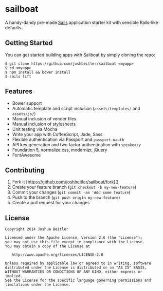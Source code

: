 # sailboat

A handy-dandy pre-made [Sails](http://sailsjs.org) application starter kit with
sensible Rails-like defaults.

## Getting Started
You can get started building apps with Sailboat by simply cloning the repo:
```
$ git clone https://github.com/joshbeitler/sailboat <myapp>
$ cd <myapp>
$ npm install && bower install
$ sails lift
```

## Features
- Bower support
- Automatic template and script inclusion (`assets/templates/` and `assets/js/`)
- Manual inclusion of vender files
- Manual inclusion of stylesheets
- Unit testing via Mocha
- Write your app with CoffeeScript, Jade, Sass
- Flexible authentication via Passport and `passport-oauth`
- API key generation and two factor authentication with `speakeasy`
- Foundation 5, normalize.css, modernizr, jQuery
- FontAwesome

## Contributing
1. Fork it [https://github.com/joshbeitler/sailboat/fork]()
2. Create your feature branch (`git checkout -b my-new-feature`)
3. Commit your changes (`git commit -am 'Add some feature`)
4. Push to the branch (`git push origin my-new-feature`)
5. Create a pull request for your changes

## License
```
Copyright 2014 Joshua Beitler

Licensed under the Apache License, Version 2.0 (the "License");
you may not use this file except in compliance with the License.
You may obtain a copy of the License at

   http://www.apache.org/licenses/LICENSE-2.0

Unless required by applicable law or agreed to in writing, software
distributed under the License is distributed on an "AS IS" BASIS,
WITHOUT WARRANTIES OR CONDITIONS OF ANY KIND, either express or implied.
See the License for the specific language governing permissions and
limitations under the License.
```